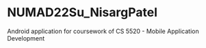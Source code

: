 # NUMAD22Su_NisargPatel
Android application for coursework of CS 5520 - Mobile Application Development
